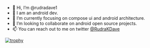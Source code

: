 - 👋 Hi, I’m @rudradave1
- 👀 I am an android dev.
- 🌱 I’m currently focusing on compose ui and android architecture.
- 💞️ I’m looking to collaborate on android open source projects.
- 📫 You can reach out to me on twitter [@RudraKDave](https://twitter.com/RudraKDave)


[![trophy](https://github-profile-trophy.vercel.app/?username=rudradave1&theme=radical)](https://github.com/rudradave1/github-profile-trophy)

<!---
rudradave1/rudradave1 is a ✨ special ✨ repository because its `README.md` (this file) appears on your GitHub profile.
You can click the Preview link to take a look at your changes.
--->
